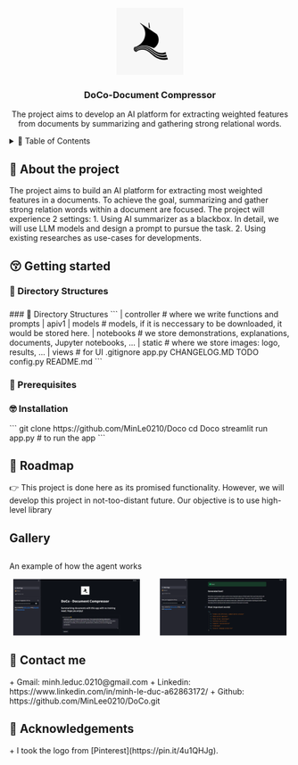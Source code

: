 <!-- PROJECT LOGO -->
<br />
<div align="center">
  <a href="https://github.com/MinLee0210/DoCo.git">
    <img src="static/doco_logo.jpg" alt="Logo" width="120" height="120">
  </a>

<h3 align="center">DoCo-Document Compressor</h3>

  <p align="center">
    The project aims to develop an AI platform for extracting weighted features from documents by summarizing and gathering strong relational words.
    <br/>
  </p>
</div>

<!-- TABLE OF CONTENTS -->
<details>
  <summary>📃 Table of Contents</summary>
  <ol>
    <li>
      <a href="#about-the-project">About The Project</a>
    </li>
    <li>
      <a href="#getting-started">Getting Started</a>
      <ul>
        <li><a href="#directory-structures">Directory Structures</a></li>
        <li><a href="#prerequisites">Prerequisites</a></li>
        <li><a href="#installation">Installation</a></li>
      </ul>
    </li>
    <li><a href="#roadmap">Roadmap</a></li>
    <li><a href="#gallery">Gallery</a></li>
    <li><a href="#contact">Contact</a></li>
    <li><a href="#acknowledgements">Acknowledgments</a></li>
  </ol>
</details>

<div id='about-the-project'><h2>👀 About the project </h2></div>
The project aims to build an AI platform for extracting most weighted features in a documents. To achieve the goal, summarizing and gather strong relation words within a document are focused. The project will experience 2 settings: 
1. Using AI summarizer as a blackbox. In detail, we will use LLM models and design a prompt to pursue the task. 
2. Using existing researches as use-cases for developments.

<div id='getting-started'><h2>😚 Getting started </h2></div>
<div id='directory-structures'><h3>📁 Directory Structures<h3></div>
### 📁 Directory Structures
```
  | controller    # where we write functions and prompts
    | apiv1
  | models        # models, if it is neccessary to be downloaded, it would be stored here. 
  | notebooks     # we store demonstrations, explanations, documents, Jupyter notebooks, ...
  | static        # where we store images: logo, results, ...
  | views         # for UI
  .gitignore
  app.py
  CHANGELOG.MD
  TODO
  config.py
  README.md
```
<div id='prerequisites'> <h3>🧐 Prerequisites</h3></div>
<div id='installation'> <h3>🤓 Installation</h3></div>
```
  git clone https://github.com/MinLe0210/Doco
  cd Doco
  streamlit run app.py # to run the app
```
<div id='roadmap'><h2>🎯 Roadmap</h2></div>

👉 This project is done here as its promised functionality. 
However, we will develop this project in not-too-distant future. Our objective is to use high-level library

<div id='gallery'><h2>Gallery</h2></div>

## 

An example of how the agent works
<p align="center">
  <img src="static/result_text_00.png" width="45%" />
  &nbsp; &nbsp; &nbsp; &nbsp;
  <img src="static/result_text_01.png" width="45%" /> 
</p>

<div id='contact'><h2>📨 Contact me</h2></div>
+ Gmail: minh.leduc.0210@gmail.com
+ Linkedin: https://www.linkedin.com/in/minh-le-duc-a62863172/
+ Github: https://github.com/MinLee0210/DoCo.git

<div id='acknowledgements'><h2>💚 Acknowledgements</h2></div>
+ I took the logo from [Pinterest](https://pin.it/4u1QHJg).